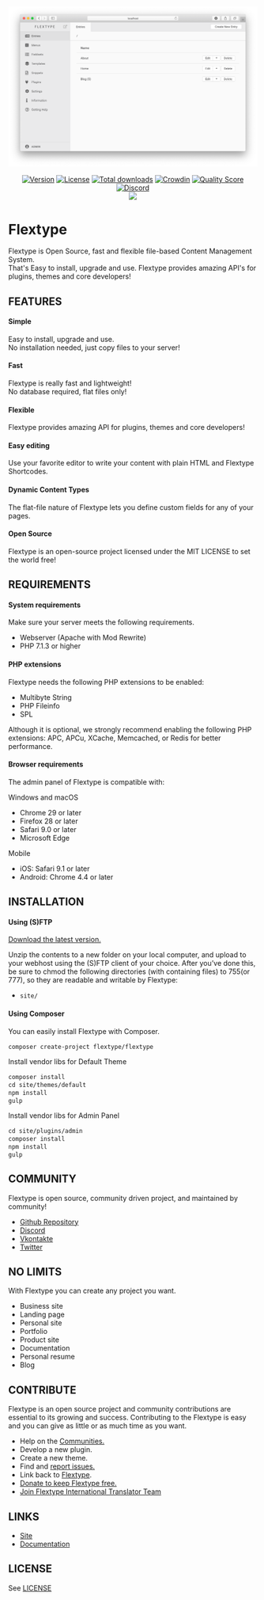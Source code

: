 
![preview](/site/plugins/admin/preview.png)

<p align="center">
<a href="https://github.com/flextype/flextype/releases"><img alt="Version" src="https://img.shields.io/github/release/flextype/flextype.svg?label=version"></a> <a href="https://github.com/flextype/flextype"><img src="https://img.shields.io/badge/license-MIT-blue.svg" alt="License"></a> <a href="https://github.com/flextype/flextype"><img src="https://img.shields.io/github/downloads/flextype/flextype/total.svg?colorB=blue" alt="Total downloads"></a> <a href="https://crowdin.com/project/flextype"><img src="https://d322cqt584bo4o.cloudfront.net/flextype/localized.svg" alt="Crowdin"></a> <a href="https://scrutinizer-ci.com/g/flextype/flextype?branch=master"><img src="https://img.shields.io/scrutinizer/g/flextype/flextype.svg?branch=master" alt="Quality Score"></a> <a href="https://discordapp.com/invite/CCKPKVG"><img src="https://img.shields.io/discord/423097982498635778.svg?logo=discord&colorB=728ADA&label=Discord%20Chat" alt="Discord"></a>
    <br>
    <img src="https://insight.symfony.com/projects/2f81fb7d-fc1c-45c6-9bd5-aff70bba77a4/big.svg">
</p> 

# Flextype




Flextype is Open Source, fast and flexible file-based Content Management System.  
That's Easy to install, upgrade and use. Flextype provides amazing API's for plugins, themes and core developers!

## FEATURES

#### Simple
Easy to install, upgrade and use.  
No installation needed, just copy files to your server!  

#### Fast
Flextype is really fast and lightweight!  
No database required, flat files only!  

#### Flexible
Flextype provides amazing API for plugins, themes and core developers!  

#### Easy editing
Use your favorite editor to write your content with plain HTML and Flextype Shortcodes.  

#### Dynamic Content Types
The flat-file nature of Flextype lets you define custom fields for any of your pages.  

#### Open Source
Flextype is an open-source project licensed under the MIT LICENSE to set the world free!  

## REQUIREMENTS

#### System requirements
Make sure your server meets the following requirements.

- Webserver (Apache with Mod Rewrite)
- PHP 7.1.3 or higher

#### PHP extensions
Flextype needs the following PHP extensions to be enabled:

- Multibyte String
- PHP Fileinfo
- SPL

Although it is optional, we strongly recommend enabling the following PHP extensions:
APC, APCu, XCache, Memcached, or Redis for better performance.

#### Browser requirements
The admin panel of Flextype is compatible with:

Windows and macOS
- Chrome 29 or later
- Firefox 28 or later
- Safari 9.0 or later
- Microsoft Edge

Mobile
- iOS: Safari 9.1 or later
- Android: Chrome 4.4 or later

## INSTALLATION

#### Using (S)FTP

[Download the latest version.](http://flextype.org/download)  

Unzip the contents to a new folder on your local computer, and upload to your webhost using the (S)FTP client of your choice. After you’ve done this, be sure to chmod the following directories (with containing files) to 755(or 777), so they are readable and writable by Flextype:  
* `site/`

#### Using Composer

You can easily install Flextype with Composer.

```
composer create-project flextype/flextype
```

Install vendor libs for Default Theme

```
composer install
cd site/themes/default
npm install
gulp
```

Install vendor libs for Admin Panel

```
cd site/plugins/admin
composer install
npm install
gulp
```

## COMMUNITY
Flextype is open source, community driven project, and maintained by community!

* [Github Repository](https://github.com/flextype/flextype)
* [Discord](https://discord.gg/CCKPKVG)
* [Vkontakte](https://vk.com/flextype)
* [Twitter](https://twitter.com/getflextype)


## NO LIMITS
With Flextype you can create any project you want.

* Business site
* Landing page
* Personal site
* Portfolio
* Product site
* Documentation
* Personal resume
* Blog


## CONTRIBUTE
Flextype is an open source project and community contributions are essential to its growing and success. Contributing to the Flextype is easy and you can give as little or as much time as you want.

* Help on the [Communities.](http://flextype.org/documentation/basics/getting-help)
* Develop a new plugin.
* Create a new theme.
* Find and [report issues.](https://github.com/flextype/flextype/issues)
* Link back to [Flextype](http://flextype.org).
* [Donate to keep Flextype free.](http://flextype.org/about/sponsors)
* [Join Flextype International Translator Team](https://crowdin.com/project/flextype/invite)


## LINKS
- [Site](http://flextype.org)
- [Documentation](http://flextype.org/documentation)


## LICENSE
See [LICENSE](https://github.com/flextype/flextype/blob/master/LICENSE.txt)
